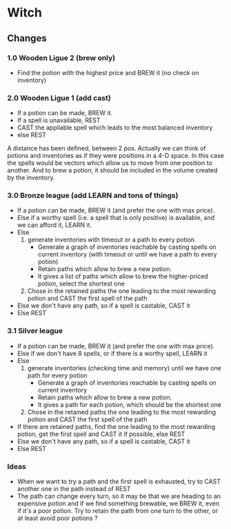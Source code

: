 # Witch

## Changes

### 1.0 Wooden Ligue 2 (brew only)
- Find the potion with the highest price and BREW it (no check on inventory)

### 2.0 Wooden Ligue 1 (add cast)

- If a potion can be made, BREW it.
- If a spell is unavailable, REST
- CAST the appliable spell which leads to the most balanced inventory
- else REST

A distance has been defined, between 2 pos. Actually we can think of potions and inventories as if they
were positions in a 4-D space. In this case the spells would be vectors which allow us to move from
one position to another.
And to brew a potion, it should be included in the volume created by the inventory.

### 3.0 Bronze league (add LEARN and tons of things)

- If a potion can be made, BREW it (and prefer the one with max price).
- Else if a worthy spell (i.e. a spell that is only positive) is available, and we can afford it, LEARN it.
- Else 
    1. generate inventories with timeout or a path to every potion
        - Generate a graph of inventories reachable by casting spells on current inventory (with timeout or until we
        have a path to every potion)
        - Retain paths which allow to brew a new potion.
        - It gives a list of paths which allow to brew the higher-priced potion, select the shortest one
    2. Chose in the retained paths the one leading to the most rewarding potion and CAST the first spell of the path
- Else we don't have any path, so if a spell is castable, CAST it
- Else REST

### 3.1 Silver league
- If a potion can be made, BREW it (and prefer the one with max price).
- Else if we don't have 8 spells, or if there is a worthy spell, LEARN it
- Else 
    1. generate inventories (checking time and memory) until we have one path for every potion
        - Generate a graph of inventories reachable by casting spells on current inventory 
        - Retain paths which allow to brew a new potion.
        - It gives a path for each potion, which should be the shortest one
    2. Chose in the retained paths the one leading to the most rewarding potion and CAST the first spell of the path
- If there are retained paths, find the one leading to the most rewarding potion, get the first spell and CAST it
if possible, else REST
- Else we don't have any path, so if a spell is castable, CAST it
- Else REST


### Ideas
- When we want to try a path and the first spell is exhausted, try to CAST another one in the path instead of REST
- The path can change every turn, so it may be that we are heading to an expensive potion and if we find something
brewable, we BREW it, even if it's a poor potion. Try to retain the path from one turn to the other, or at least
 avoid poor potions ?
